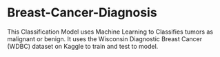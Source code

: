 # Breast-Cancer-Diagnosis
This Classification Model uses Machine Learning to Classifies tumors as malignant or benign. It uses the Wisconsin Diagnostic Breast Cancer (WDBC) dataset on Kaggle to train and test to model. 
